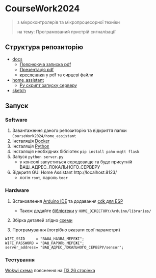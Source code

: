 # CourseWork2024
> з мікроконтролерів та мікропроцесорної техніки
>
> на тему: Програмований пристрій сигналізації

## Структура репозиторію
- [docs](docs)
    - [Пояснююча записка pdf](docs/КР_2024_ПМ11_Погорєлов.pdf)
    - [Презентація pdf](docs/Презентація_КР_2024_ПМ11_Погорєлов.pdf)
    - [кресленики](docs/кресленики) у pdf та сирцеві файли
- [home_assistant](home_assistant)
    - [Py скрипт запуску серверу](home_assistant/server.py)
- [sketch](sketch)
## Запуск

### Software
1. Завантаження даного репозиторію та відкриття папки `CourseWork2024/home_assistant`
2. Інсталяція [Docker](https://www.docker.com/get-started/) 
3. Інсталяція [Python](https://www.python.org/downloads/)
4. Інсталяція необхідних бібліотек 
`pip install paho-mqtt flask`
5. Запуск `python server.py`
    - у консолі запуститься середовище та буде присутній ВАШ_АДРЕС_ЛОКАЛЬНОГО_СЕРВЕРУ
6. Відкритя GUI Home Assistant http://localhost:8123/
    - логін `root`, пароль `toor`


### Hardware
1. Встановлення [Arduino IDE](https://www.arduino.cc/en/software) та додавання 
[cdk для ESP](https://docs.espressif.com/projects/arduino-esp32/en/latest/installing.html#installing-using-arduino-ide)
    - Також додайте [бібліотеки](sketch/libraries) у `HOME_DIRECTORY/Arduino/libraries/`

2. Збірка деталей згідно [схеми](sketch/diagram.png)

3. Програмування (потрібно вказати свої параметри)
```Arduino
WIFI_SSID     = "ВАША_НАЗВА_МЕРЕЖІ";
WIFI_PASSWORD = "ВАШ_ПАРОЛЬ_МЕРЕЖІ";
server_address= "ВАШ_АДРЕС_ЛОКАЛЬНОГО_СЕРВЕРУ/sensor";
```

### Тестування 
[Wokwi схема](https://wokwi.com/projects/398089119267814401) пояснення на 
[ПЗ 26 сторінка](docs/КР_2024_ПМ11_Погорєлов.pdf)

